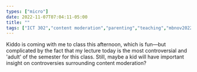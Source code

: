 ```yaml
---
types: ["micro"]
date: 2022-11-07T07:04:11-05:00
title: ""
tags: ["ICT 302","content moderation","parenting","teaching","mbnov2022"]
---
```

Kiddo is coming with me to class this afternoon, which is fun—but complicated by the fact that my lecture today is the most controversial and 'adult' of the semester for this class. Still, maybe a kid will have important insight on controversies surrounding content moderation?
